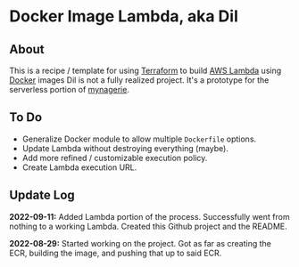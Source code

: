 # Docker Image Lambda, aka Dil

## About

This is a recipe / template for using [Terraform](https://www.terraform.io/) to build [AWS Lambda](https://docs.aws.amazon.com/lambda/index.html) using [Docker](https://www.docker.com/) images
Dil is not a fully realized project.
It's a prototype for the serverless portion of [mynagerie](https://github.com/andreburto/mynagerie).

## To Do

* Generalize Docker module to allow multiple `Dockerfile` options.
* Update Lambda without destroying everything (maybe).
* Add more refined / customizable execution policy.
* Create Lambda execution URL.

## Update Log

**2022-09-11:** Added Lambda portion of the process.
Successfully went from nothing to a working Lambda.
Created this Github project and the README.

**2022-08-29:** Started working on the project.
Got as far as creating the ECR, building the image, and pushing that up to said ECR.
